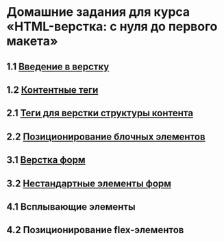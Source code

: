 # Домашние задания для курса «HTML-верстка: с нуля до первого макета»

## 1.1 [Введение в верстку](introduction-html-css/)
## 1.2 [Контентные теги](content-tags/)
## 2.1 [Теги для верстки структуры контента](content-structure-tags/)
## 2.2 [Позиционирование блочных элементов](block-elements-positioning/)
## 3.1 [Верстка форм](forms/)
## 3.2 [Нестандартные элементы форм](form-elements/)
## 4.1 Всплывающие элементы
## 4.2 Позиционирование flex-элементов
